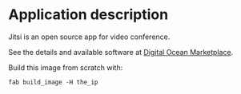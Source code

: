 # Application description

Jitsi is an open source app for video conference.

See the details and available software at [Digital Ocean Marketplace](https://marketplace.digitalocean.com/apps/jitsi).

Build this image from scratch with:
```
fab build_image -H the_ip
``` 

